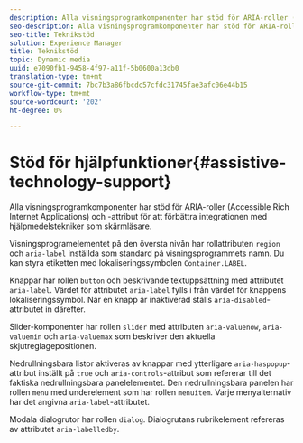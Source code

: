 ```yaml
---
description: Alla visningsprogramkomponenter har stöd för ARIA-roller (Accessible Rich Internet Applications) och -attribut för att förbättra integrationen med hjälpmedelstekniker som skärmläsare.
seo-description: Alla visningsprogramkomponenter har stöd för ARIA-roller (Accessible Rich Internet Applications) och -attribut för att förbättra integrationen med hjälpmedelstekniker som skärmläsare.
seo-title: Teknikstöd
solution: Experience Manager
title: Teknikstöd
topic: Dynamic media
uuid: e7090fb1-9458-4f97-a11f-5b0600a13db0
translation-type: tm+mt
source-git-commit: 7bc7b3a86fbcdc57cfdc31745fae3afc06e44b15
workflow-type: tm+mt
source-wordcount: '202'
ht-degree: 0%

---
```



# Stöd för hjälpfunktioner{#assistive-technology-support}

Alla visningsprogramkomponenter har stöd för ARIA-roller (Accessible Rich Internet Applications) och -attribut för att förbättra integrationen med hjälpmedelstekniker som skärmläsare.

Visningsprogramelementet på den översta nivån har rollattributen `region` och `aria-label` inställda som standard på visningsprogrammets namn. Du kan styra etiketten med lokaliseringssymbolen `Container.LABEL`.

Knappar har rollen `button` och beskrivande textuppsättning med attributet `aria-label`. Värdet för attributet `aria-label` fylls i från värdet för knappens lokaliseringssymbol. När en knapp är inaktiverad ställs `aria-disabled`-attributet in därefter.

Slider-komponenter har rollen `slider` med attributen `aria-valuenow`, `aria-valuemin` och `aria-valuemax` som beskriver den aktuella skjutreglagepositionen.

Nedrullningsbara listor aktiveras av knappar med ytterligare `aria-haspopup`-attribut inställt på `true` och `aria-controls`-attribut som refererar till det faktiska nedrullningsbara panelelementet. Den nedrullningsbara panelen har rollen `menu` med underelement som har rollen `menuitem`. Varje menyalternativ har det angivna `aria-label`-attributet.

Modala dialogrutor har rollen `dialog`. Dialogrutans rubrikelement refereras av attributet `aria-labelledby`.
